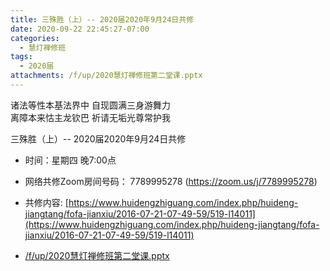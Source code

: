 ```yaml
---
title: 三殊胜（上）-- 2020届2020年9月24日共修
date: 2020-09-22 22:45:27-07:00
categories:
  - 慧灯禅修班
tags:
  - 2020届
attachments: /f/up/2020慧灯禅修班第二堂课.pptx
---
```

诸法等性本基法界中 自现圆满三身游舞力  
离障本来怙主龙钦巴 祈请无垢光尊常护我  

三殊胜（上）-- 2020届2020年9月24日共修

* 时间：星期四 晚7:00点

* 网络共修Zoom房间号码： 7789995278 (<https://zoom.us/j/7789995278>)

* 共修内容:  [https://www.huidengzhiguang.com/index.php/huideng-jiangtang/fofa-jianxiu/2016-07-21-07-49-59/519-l14011](https://www.huidengzhiguang.com/index.php/huideng-jiangtang/fofa-jianxiu/2016-07-21-07-49-59/519-l14011)

* [/f/up/2020慧灯禅修班第二堂课.pptx](/f/up/2020慧灯禅修班第二堂课.pptx)
